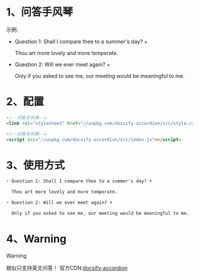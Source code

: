 # 1、问答手风琴

示例:

+ Question 1: Shall I compare thee to a summer's day? +

  Thou art more lovely and more temperate.

+ Question 2: Will we ever meet again? +

  Only if you asked to see me, our meeting would be meaningful to me.

# 2、配置

```html
<!--问答手风琴-->
<link rel="stylesheet" href="//unpkg.com/docsify-accordion/src/style.css">

<!--问答手风琴-->
<script src="//unpkg.com/docsify-accordion/src/index.js"></script>
```

# 3、使用方式

```markdown
+ Question 1: Shall I compare thee to a summer's day? +

  Thou art more lovely and more temperate.

+ Question 2: Will we ever meet again? +

  Only if you asked to see me, our meeting would be meaningful to me.
```

# 4、Warning
> [!WARNING]
> 貌似只支持英文问答！
> 官方CDN:[docsify-accordion](https://www.jsdelivr.com/package/npm/docsify-accordion)








